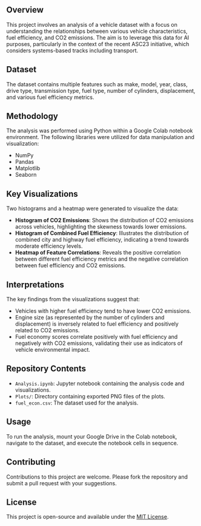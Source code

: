 ## Overview

This project involves an analysis of a vehicle dataset with a focus on understanding the relationships between various vehicle characteristics, fuel efficiency, and CO2 emissions. The aim is to leverage this data for AI purposes, particularly in the context of the recent ASC23 initiative, which considers systems-based tracks including transport.

## Dataset

The dataset contains multiple features such as make, model, year, class, drive type, transmission type, fuel type, number of cylinders, displacement, and various fuel efficiency metrics.

## Methodology

The analysis was performed using Python within a Google Colab notebook environment. The following libraries were utilized for data manipulation and visualization:

- NumPy
- Pandas
- Matplotlib
- Seaborn

## Key Visualizations

Two histograms and a heatmap were generated to visualize the data:

- **Histogram of CO2 Emissions**: Shows the distribution of CO2 emissions across vehicles, highlighting the skewness towards lower emissions.
- **Histogram of Combined Fuel Efficiency**: Illustrates the distribution of combined city and highway fuel efficiency, indicating a trend towards moderate efficiency levels.
- **Heatmap of Feature Correlations**: Reveals the positive correlation between different fuel efficiency metrics and the negative correlation between fuel efficiency and CO2 emissions.

## Interpretations

The key findings from the visualizations suggest that:

- Vehicles with higher fuel efficiency tend to have lower CO2 emissions.
- Engine size (as represented by the number of cylinders and displacement) is inversely related to fuel efficiency and positively related to CO2 emissions.
- Fuel economy scores correlate positively with fuel efficiency and negatively with CO2 emissions, validating their use as indicators of vehicle environmental impact.

## Repository Contents

- `Analysis.ipynb`: Jupyter notebook containing the analysis code and visualizations.
- `Plots/`: Directory containing exported PNG files of the plots.
- `fuel_econ.csv`: The dataset used for the analysis.

## Usage

To run the analysis, mount your Google Drive in the Colab notebook, navigate to the dataset, and execute the notebook cells in sequence.

## Contributing

Contributions to this project are welcome. Please fork the repository and submit a pull request with your suggestions.

## License

This project is open-source and available under the [MIT License](LICENSE).
